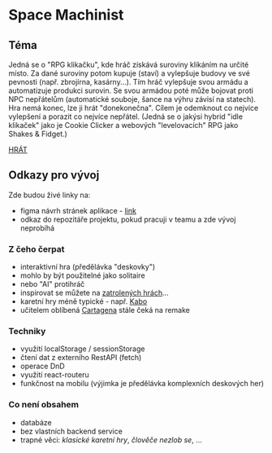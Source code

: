 # Space Machinist
## Téma

Jedná se o "RPG klikačku", kde hráč získává suroviny klikáním na určité místo. Za dané suroviny potom kupuje (staví) a vylepšuje budovy ve své pevnosti (např. zbrojírna, kasárny...). Tím hráč vylepšuje svou armádu a automatizuje produkci surovin. Se svou armádou poté může bojovat proti NPC nepřátelům (automatické souboje, šance na výhru závisí na statech). 
Hra nemá konec, lze ji hrát "donekonečna". Cílem je odemknout co nejvíce vylepšení a porazit co nejvíce nepřátel.
(Jedná se o jakýsi hybrid "idle klikaček" jako je Cookie Clicker a webových "levelovacích" RPG jako Shakes & Fidget.)  
  
[HRÁT](https://pslib-cz.github.io/2023-p3a-mpa-react-project-CernyDavid/)
## Odkazy pro vývoj

Zde budou živé linky na:
- figma návrh stránek aplikace - [link](https://www.figma.com/file/Ud7NXo1EMW25QHoo9L6A27/React-project?type=design&node-id=0-1&mode=design&t=GdXxIi0Gb55nIwbv-0)
- odkaz do repozitáře projektu, pokud pracuji v teamu a zde vývoj neprobíhá

### Z čeho čerpat

- interaktivní hra (předělávka "deskovky")
- mohlo by být použitelné jako solitaire
- nebo "AI" protihráč
- inspirovat se můžete na [zatrolených hrách](https://www.zatrolene-hry.cz/katalog-her/?fType=cat&keyword=&theme=-1&category=-1&minlength=-1&maxlength=-1&localization=6%2C+7%2C+8&min_players=1&max_players=1&age=-1)...
- karetní hry méně typické - např. [Kabo](https://www.zatrolene-hry.cz/spolecenska-hra/kabo-8341/)
- učitelem oblíbená [Cartagena](https://www.zatrolene-hry.cz/spolecenska-hra/cartagena-422/) stále čeká na remake

### Techniky

- využití localStorage / sessionStorage
- čtení dat z externího RestAPI (fetch)
- operace DnD
- využití react-routeru
- funkčnost na mobilu (výjimka je předělávka komplexních deskových her)

### Co není obsahem 

- databáze
- bez vlastních backend service
- trapné věci: *klasické karetní hry*, *člověče nezlob se*, ...
